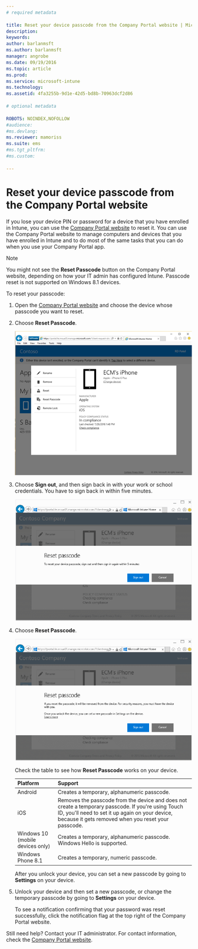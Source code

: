 ```yaml
---
# required metadata

title: Reset your device passcode from the Company Portal website | Microsoft Intune
description:
keywords:
author: barlanmsft
ms.author: barlanmsft
manager: angrobe
ms.date: 09/19/2016
ms.topic: article
ms.prod:
ms.service: microsoft-intune
ms.technology:
ms.assetid: 4fa3255b-9d1e-42d5-bd8b-70963dcf2d86

# optional metadata

ROBOTS: NOINDEX,NOFOLLOW
#audience:
#ms.devlang:
ms.reviewer: mamoriss
ms.suite: ems
#ms.tgt_pltfrm:
#ms.custom:

---
```



# Reset your device passcode from the Company Portal website

If you lose your device PIN or password for a device that you have enrolled in Intune, you can use the [Company Portal website](http://portal.manage.microsoft.com) to reset it. You can use the Company Portal website to manage computers and devices that you have enrolled in Intune and to do most of the same tasks that you can do when you use your Company Portal app.

> [!NOTE]
> You might not see the **Reset Passcode** button on the Company Portal website, depending on how your IT admin has configured Intune. Passcode reset is not supported on Windows 8.1 devices.

To reset your passcode:

1.  Open the [Company Portal website](http://portal.manage.microsoft.com) and choose the device whose passcode you want to reset.

2.  Choose **Reset Passcode**.

    ![Device details with Reset Passcode button](./media/iwp-screen-with-all-options.png)

3.  Choose **Sign out**, and then sign back in with your work or school credentials. You have to sign back in within five minutes.

    ![Reset message with sign-out button](./media/iwp-2-sign-out.png)

4.  Choose **Reset Passcode**.

    ![Message that explains what happens when you reset the passcode](./media/iwp-3-tap-reset-passcode-after-signin.png)

    Check the table to see how **Reset Passcode** works on your device.

    |Platform|Support|
    |------------|-----------|
    |Android|Creates a temporary, alphanumeric passcode.|
    |iOS|Removes the passcode from the device and does not create a temporary passcode. If you're using Touch ID, you'll need to set it up again on your device, because it gets removed when you reset your passcode.|
    |Windows 10 (mobile devices only)|Creates a temporary, alphanumeric passcode. Windows Hello is supported.|
    |Windows Phone 8.1|Creates a temporary, numeric passcode.|
    After you unlock your device, you can set a new passcode by going to **Settings** on your device.

5.  Unlock your device and then set a new passcode, or change the temporary passcode by going to **Settings** on your device.

    To see a notification confirming that your password was reset successfully, click the notification flag at the top right of the Company Portal website.

Still need help? Contact your IT administrator. For contact information, check the [Company Portal website](http://portal.manage.microsoft.com).
